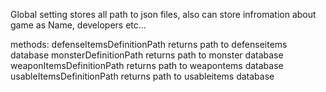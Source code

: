Global setting stores all path to json files, also can store infromation about game as Name, developers etc...

methods:
defenseItemsDefinitionPath
	returns path to defenseitems database
monsterDefinitionPath
	returns path to monster database
weaponItemsDefinitionPath
	returns path to weapontems database
usableItemsDefinitionPath
	returns path to usableitems database